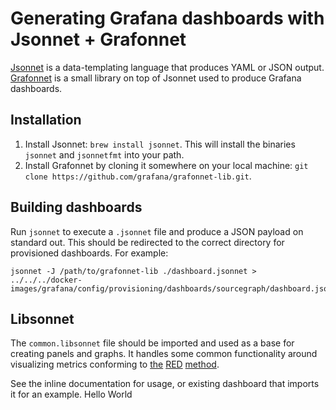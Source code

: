 # Generating Grafana dashboards with Jsonnet + Grafonnet

[Jsonnet](https://jsonnet.org/) is a data-templating language that produces YAML or JSON output. [Grafonnet](https://github.com/grafana/grafonnet-lib) is a small library on top of Jsonnet used to produce Grafana dashboards.

## Installation

1. Install Jsonnet: `brew install jsonnet`. This will install the binaries `jsonnet` and `jsonnetfmt` into your path.
2. Install Grafonnet by cloning it somewhere on your local machine: `git clone https://github.com/grafana/grafonnet-lib.git`.

## Building dashboards

Run `jsonnet` to execute a `.jsonnet` file and produce a JSON payload on standard out. This should be redirected to the correct directory for provisioned dashboards. For example:

```
jsonnet -J /path/to/grafonnet-lib ./dashboard.jsonnet > ../../../docker-images/grafana/config/provisioning/dashboards/sourcegraph/dashboard.json
```

## Libsonnet

The `common.libsonnet` file should be imported and used as a base for creating panels and graphs. It handles some common functionality around visualizing metrics conforming to [the](https://grafana.com/blog/2018/08/02/the-red-method-how-to-instrument-your-services/) [RED](https://www.weave.works/blog/the-red-method-key-metrics-for-microservices-architecture/) [method](https://thenewstack.io/monitoring-microservices-red-method/).

See the inline documentation for usage, or existing dashboard that imports it for an example.
Hello World
